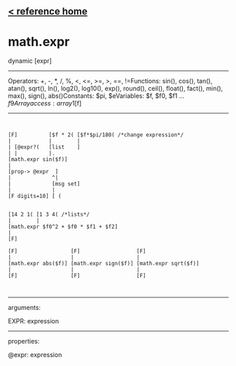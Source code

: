 [< reference home](ceammc_lib.html)
---

# math.expr


dynamic [expr]

---

Operators: +, -, *, /, %, &lt;, &lt;=, &gt;=, &gt;, ==, !=Functions: sin(), cos(), tan(), atan(), sqrt(), ln(), log2(), log10(), exp(),
            round(), ceil(), float(), fact(), min(), max(), sign(), abs()Constants: $pi, $eVariables: $f, $f0, $f1 ... $f9Array access: array1[$f]<br>


---


```


[F]          [$f * 2( [$f*$pi/180( /*change expression*/
|            |        |
| [@expr?(   [list    ]
| |          |.
[math.expr sin($f)]
|
[prop-> @expr  ]
|             ^|
|             [msg set]
|             |
[F digits=10] [ (


[14 2 1( [1 3 4( /*lists*/
|        |
[math.expr $f0^2 + $f0 * $f1 + $f2]
|
[F]

[F]                 [F]                  [F]
|                   |                    |
[math.expr abs($f)] [math.expr sign($f)] [math.expr sqrt($f)]
|                   |                    |
[F]                 [F]                  [F]

            
```

---
arguments:

EXPR: expression<br>

---
properties:

@expr: expression<br>

